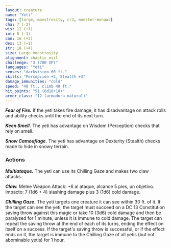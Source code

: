 ```yaml
---
layout: creature
name: "Yeti"
tags: [large, monstrosity, cr3, monster-manual]
cha: 7 (-2)
wis: 12 (+1)
int: 8 (-1)
con: 16 (+3)
dex: 13 (+1)
str: 18 (+4)
size: Large monstrosity
alignment: chaotic evil
challenge: "3 (700 XP)"
languages: "Yeti"
senses: "darkvision 60 ft."
skills: "Percepción +3, Stealth +3"
damage_immunities: "cold"
speed: "40 ft., climb 40 ft."
hit_points: "51 (6d10+18)"
armor_class: "12 (armadura natural)"
---
```


***Fear of Fire.*** If the yeti takes fire damage, it has disadvantage on attack rolls and ability checks until the end of its next turn.

***Keen Smell.*** The yeti has advantage on Wisdom (Perception) checks that rely on smell.

***Snow Camouflage.*** The yeti has advantage on Dexterity (Stealth) checks made to hide in snowy terrain.

### Actions

***Multiataque.*** The yeti can use its Chilling Gaze and makes two claw attacks.

***Claw.*** Melee Weapon Attack: +6 al ataque, alcance 5 pies, un objetivo. Impacto: 7 (1d6 + 4) slashing damage plus 3 (1d6) cold damage.

***Chilling Gaze.*** The yeti targets one creature it can see within 30 ft. of it. If the target can see the yeti, the target must succeed on a DC 13 Constitution saving throw against this magic or take 10 (3d6) cold damage and then be paralyzed for 1 minute, unless it is immune to cold damage. The target can repeat the saving throw at the end of each of its turns, ending the effect on itself on a success. If the target's saving throw is successful, or if the effect ends on it, the target is immune to the Chilling Gaze of all yetis (but not abominable yetis) for 1 hour.